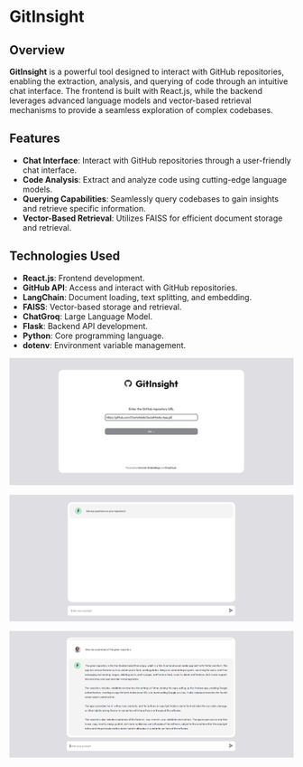 # GitInsight

## Overview
**GitInsight** is a powerful tool designed to interact with GitHub repositories, enabling the extraction, analysis, and querying of code through an intuitive chat interface. The frontend is built with React.js, while the backend leverages advanced language models and vector-based retrieval mechanisms to provide a seamless exploration of complex codebases.

## Features
- **Chat Interface**: Interact with GitHub repositories through a user-friendly chat interface.
- **Code Analysis**: Extract and analyze code using cutting-edge language models.
- **Querying Capabilities**: Seamlessly query codebases to gain insights and retrieve specific information.
- **Vector-Based Retrieval**: Utilizes FAISS for efficient document storage and retrieval.

## Technologies Used
- **React.js**: Frontend development.
- **GitHub API**: Access and interact with GitHub repositories.
- **LangChain**: Document loading, text splitting, and embedding.
- **FAISS**: Vector-based storage and retrieval.
- **ChatGroq**: Large Language Model.
- **Flask**: Backend API development.
- **Python**: Core programming language.
- **dotenv**: Environment variable management.

![Home Page](Frontend/src/assets/Home.png)

![Chat Interface](Frontend/src/assets/Chat.png)

![Chat Interface](Frontend/src/assets/chat.png)
